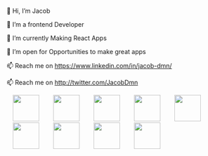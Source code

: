 👋 Hi, I’m Jacob

👀 I’m a frontend Developer

🌱 I’m currently Making React Apps

💞️ I’m open for Opportunities to make great apps

📫 Reach me on https://www.linkedin.com/in/jacob-dmn/

📫 Reach me on http://twitter.com/JacobDmn


<img src="https://pics.freeicons.io/uploads/icons/png/8804286661557996995-512.png" style="width: 60px;max-width: 100%;margin-inline: 1em;" />
<img src="https://miro.medium.com/fit/c/96/96/1*X7qy20tfqHuX2klN2q4TMQ.jpeg" style="width: 60px;max-width: 100%;margin-inline: 1em;" />
<img src="https://miro.medium.com/fit/c/96/96/1*X7qy20tfqHuX2klN2q4TMQ.jpeg" style="width: 60px;max-width: 100%;margin-inline: 1em;" />
<img src="https://miro.medium.com/fit/c/96/96/1*X7qy20tfqHuX2klN2q4TMQ.jpeg" style="width: 60px;max-width: 100%;margin-inline: 1em;" />
<img src="https://miro.medium.com/fit/c/96/96/1*X7qy20tfqHuX2klN2q4TMQ.jpeg" style="width: 60px;max-width: 100%;margin-inline: 1em;" />
<img src="https://miro.medium.com/fit/c/96/96/1*X7qy20tfqHuX2klN2q4TMQ.jpeg" style="width: 60px;max-width: 100%;margin-inline: 1em;" />
<img src="https://miro.medium.com/fit/c/96/96/1*X7qy20tfqHuX2klN2q4TMQ.jpeg" style="width: 60px;max-width: 100%;margin-inline: 1em;" />
<img src="https://miro.medium.com/fit/c/96/96/1*X7qy20tfqHuX2klN2q4TMQ.jpeg" style="width: 60px;max-width: 100%;margin-inline: 1em;" />
<img src="https://miro.medium.com/fit/c/96/96/1*X7qy20tfqHuX2klN2q4TMQ.jpeg" style="width: 60px;max-width: 100%;margin-inline: 1em;" />
